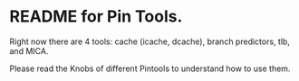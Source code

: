 README for Pin Tools.
===

Right now there are 4 tools: cache (icache, dcache), branch predictors, tlb, and MICA.

Please read the Knobs of different Pintools to understand how to use them.
